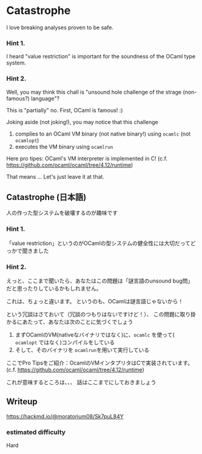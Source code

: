 # Catastrophe

I love breaking analyses proven to be safe.

### Hint 1.

I heard "value restriction" is important for the soundness of
the OCaml type system.

### Hint 2.

Well, you may think this chall is "unsound hole challenge of
the strage (non-famous?) language"?

This is "partially" no.
First, OCaml is famous! :)

Joking aside (not joking!),
you may notice that this challenge
1. complies to an OCaml VM binary (not native binary!) using `ocamlc` (not `ocamlopt`)
2. executes the VM binary using `ocamlrun`

Here pro tipes: OCaml's VM interpreter is implemented in C!
(c.f.  https://github.com/ocaml/ocaml/tree/4.12/runtime)

That means ...
Let's just leave it at that.


## Catastrophe (日本語)

人の作った型システムを破壊するのが趣味です


### Hint 1.

「value restriction」というのがOCamlの型システムの健全性には大切だってどっかで聞きました

### Hint 2.

えっと、ここまで聞いたら、あなたはこの問題は「謎言語のunsound
bug問」だと思ったりしているかもしれません。

これは、ちょっと違います。
というのも、OCamlは謎言語じゃないから！

という冗談はさておいて（冗談のつもりはないですけど！）、
この問題に取り掛かるにあたって、あなたは次のことに気づくでしょう
1. まずOCamlのVM(nativeなバイナリではなく)に、`ocamlc` を使って( `ocamlopt` ではなく)コンパイルをしている
2. そして、そのバイナリを `ocamlrun`を用いて実行している


ここでPro Tipsをご紹介：OcamlのVMインタプリタはCで実装されています。
(c.f.  https://github.com/ocaml/ocaml/tree/4.12/runtime)

これが意味するところは、、、
話はここまでにしておきましょう

## Writeup

https://hackmd.io/@moratorium08/Sk7puL84Y

### estimated difficulty

Hard

